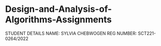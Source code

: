# Design-and-Analysis-of-Algorithms-Assignments


STUDENT DETAILS 
NAME: SYLVIA CHEBWOGEN
REG NUMBER: SCT221-0264/2022
